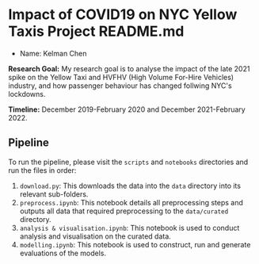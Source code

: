 # Impact of COVID19 on NYC Yellow Taxis Project README.md
- Name: Kelman Chen

**Research Goal:** My research goal is to analyse the impact of the late 2021 spike on the Yellow Taxi and HVFHV (High Volume For-Hire Vehicles) industry, and how passenger behaviour has changed follwing NYC's lockdowns.

**Timeline:** December 2019-February 2020 and December 2021-February 2022.

## Pipeline
To run the pipeline, please visit the `scripts` and `notebooks` directories and run the files in order:
1. `download.py`: This downloads the data into the `data` directory into its relevant sub-folders. 
2. `preprocess.ipynb`: This notebook details all preprocessing steps and outputs all data that required preprocessing to the `data/curated` directory.
3. `analysis & visualisation.ipynb`: This notebook is used to conduct analysis and visualisation on the curated data.
4. `modelling.ipynb`: This notebook is used to construct, run and generate evaluations of the models. 
